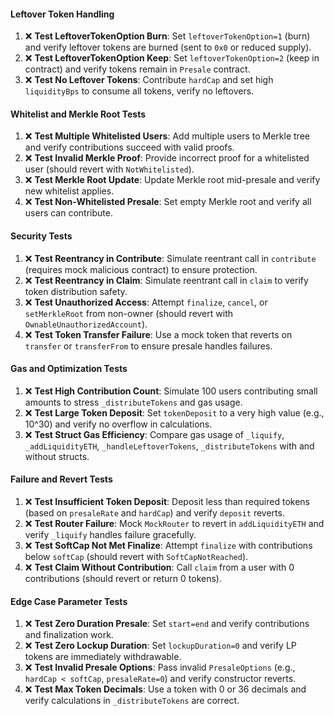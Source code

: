 #### Leftover Token Handling

1. ❌ **Test LeftoverTokenOption Burn**: Set `leftoverTokenOption=1` (burn) and verify leftover tokens are burned (sent to `0x0` or reduced supply).
2. ❌ **Test LeftoverTokenOption Keep**: Set `leftoverTokenOption=2` (keep in contract) and verify tokens remain in `Presale` contract.
3. ❌ **Test No Leftover Tokens**: Contribute `hardCap` and set high `liquidityBps` to consume all tokens, verify no leftovers.

#### Whitelist and Merkle Root Tests

1. ❌ **Test Multiple Whitelisted Users**: Add multiple users to Merkle tree and verify contributions succeed with valid proofs.
2. ❌ **Test Invalid Merkle Proof**: Provide incorrect proof for a whitelisted user (should revert with `NotWhitelisted`).
3. ❌ **Test Merkle Root Update**: Update Merkle root mid-presale and verify new whitelist applies.
4. ❌ **Test Non-Whitelisted Presale**: Set empty Merkle root and verify all users can contribute.

#### Security Tests

1. ❌ **Test Reentrancy in Contribute**: Simulate reentrant call in `contribute` (requires mock malicious contract) to ensure protection.
2. ❌ **Test Reentrancy in Claim**: Simulate reentrant call in `claim` to verify token distribution safety.
3. ❌ **Test Unauthorized Access**: Attempt `finalize`, `cancel`, or `setMerkleRoot` from non-owner (should revert with `OwnableUnauthorizedAccount`).
4. ❌ **Test Token Transfer Failure**: Use a mock token that reverts on `transfer` or `transferFrom` to ensure presale handles failures.

#### Gas and Optimization Tests

1. ❌ **Test High Contribution Count**: Simulate 100 users contributing small amounts to stress `_distributeTokens` and gas usage.
2. ❌ **Test Large Token Deposit**: Set `tokenDeposit` to a very high value (e.g., 10^30) and verify no overflow in calculations.
3. ❌ **Test Struct Gas Efficiency**: Compare gas usage of `_liquify`, `_addLiquidityETH`, `_handleLeftoverTokens`, `_distributeTokens` with and without structs.

#### Failure and Revert Tests

1. ❌ **Test Insufficient Token Deposit**: Deposit less than required tokens (based on `presaleRate` and `hardCap`) and verify `deposit` reverts.
2. ❌ **Test Router Failure**: Mock `MockRouter` to revert in `addLiquidityETH` and verify `_liquify` handles failure gracefully.
3. ❌ **Test SoftCap Not Met Finalize**: Attempt `finalize` with contributions below `softCap` (should revert with `SoftCapNotReached`).
4. ❌ **Test Claim Without Contribution**: Call `claim` from a user with 0 contributions (should revert or return 0 tokens).

#### Edge Case Parameter Tests

1. ❌ **Test Zero Duration Presale**: Set `start=end` and verify contributions and finalization work.
2. ❌ **Test Zero Lockup Duration**: Set `lockupDuration=0` and verify LP tokens are immediately withdrawable.
3. ❌ **Test Invalid Presale Options**: Pass invalid `PresaleOptions` (e.g., `hardCap < softCap`, `presaleRate=0`) and verify constructor reverts.
4. ❌ **Test Max Token Decimals**: Use a token with 0 or 36 decimals and verify calculations in `_distributeTokens` are correct.
